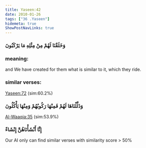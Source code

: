 ```yaml
---
title: Yaseen:42
date: 2010-01-26
tags: ["36 .Yaseen"]
hidemeta: true 
ShowPostNavLinks: true 
---
```

### وَخَلَقْنَا لَهُمْ مِنْ مِثْلِهِ مَا يَرْكَبُونَ
### meaning: 
and We have created for them what is similar to it, which they ride.
### similar verses: 

[Yaseen:72](/36/72) (sim:60.2%)

### وَذَلَّلْنَاهَا لَهُمْ فَمِنْهَا رَكُوبُهُمْ وَمِنْهَا يَأْكُلُونَ

[Al-Waaqia:35](/56/35) (sim:53.9%)

### إِنَّا أَنْشَأْنَاهُنَّ إِنْشَاءً

Our AI only can find similar verses with similarity score > 50% 


